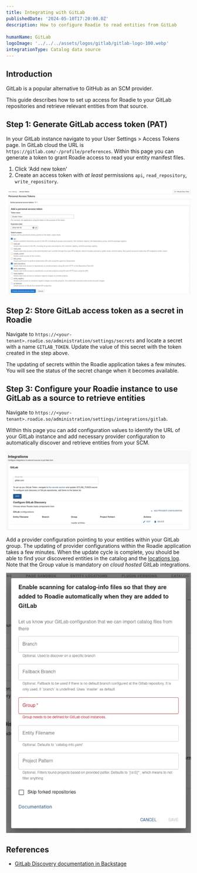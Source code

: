 ```yaml
---
title: Integrating with GitLab
publishedDate: '2024-05-10T17:20:00.0Z'
description: How to configure Roadie to read entities from GitLab

humanName: GitLab
logoImage: '../../../assets/logos/gitlab/gitlab-logo-100.webp'
integrationType: Catalog data source
---
```


## Introduction

GitLab is a popular alternative to GitHub as an SCM provider. 

This guide describes how to set up access for Roadie to your GitLab repositories and retrieve relevant entities from that source.

##  Step 1: Generate GitLab access token (PAT)


In your GitLab instance navigate to your User Settings > Access Tokens page. In GitLab cloud the URL is `https://gitlab.com/-/profile/preferences`. Within this page you can generate a token to grant Roadie access to read your entity manifest files.

1. Click 'Add new token'
2. Create an access token with _at least_ permissions `api`, `read_repository`, `write_repository`.

![GitLab](./gitlab-token-opts.webp)


##  Step 2: Store GitLab access token as a secret in Roadie

Navigate to `https://<your-tenant>.roadie.so/administration/settings/secrets` and locate a secret with a name `GITLAB_TOKEN`. Update the value of this secret with the token created in the step above.

The updating of secrets within the Roadie application takes a few minutes. You will see the status of the secret change when it becomes available.

##  Step 3: Configure your Roadie instance to use GitLab as a source to retrieve entities

Navigate to `https://<your-tenant>.roadie.so/administration/settings/integrations/gitlab`.

Within this page you can add configuration values to identify the URL of your GitLab instance and add necessary provider configuration to automatically discover and retrieve entities from your SCM. 

   ![GitLab Config on Roadie](./gitlab-roadie-config.webp)



Add a provider configuration pointing to your entities within your GitLab group. The updating of provider configurations within the Roadie application takes a few minutes. When the update cycle is complete, you should be able to find your discovered entities in the catalog and the [locations log](/docs/details/location-management/#managing-locations). Note that the Group value is mandatory _on cloud hosted_ GitLab integrations.

![GitLab Discovery Config](./gitlab-discovery-config.webp)



## References

- [GitLab Discovery documentation in Backstage](https://backstage.io/docs/integrations/gitlab/discovery/)

